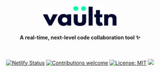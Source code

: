 <p align="center" id="top">
  <img loading="lazy" width="200" src="assets/images/vaultn-dark.png" alt="Vaültn Logo">
</p>
<h4 align="center">A real-time, next-level code collaboration tool ✨</h4>
<br>
<div>

<div align="center">

[![Netlify Status](https://api.netlify.com/api/v1/badges/76774803-bb9b-4922-8334-916d62d71bbe/deploy-status)](https://app.netlify.com/sites/vaultn/deploys)
[![Contributions welcome](https://img.shields.io/badge/contributions-welcome-green.svg?style=flat)](https://github.com/omzi/node-book-api/issues)
[![License: MIT](https://img.shields.io/badge/License-MIT-green.svg)](https://opensource.org/licenses/MIT)
![](https://img.shields.io/twitter/follow/VaultnHQ.svg?style=social&label=@VaultnHQ)

</div>
<br>

